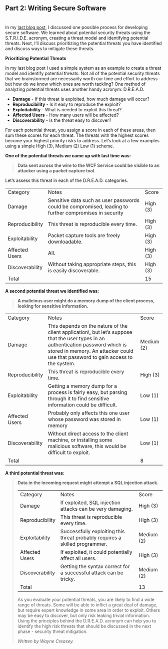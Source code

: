 ## Part 2: Writing Secure Software 
#
In my [last blog post](/writing-secure-software-part-1/), I discussed one possible process for developing secure software. We learned about potential security threats using the S.T.R.I.D.E. acronym, creating a threat model and identifying potential threats. Next, I’ll discuss prioritizing the potential threats you have identified and discuss ways to mitigate these threats.

**Prioritizing Potential Threats**

In my last blog post I used a simple system as an example to create a threat model and identify potential threats. Not all of the potential security threats that we brainstormed are necessarily worth our time and effort to address - but how do we know which ones are worth tackling? One method of analyzing potential threats uses another handy acronym: D.R.E.A.D.

- **Damage** - If this threat is exploited, how much damage will occur?
- **Reproducibility** - Is it easy to reproduce the exploit?
- **Exploitability** \- What is needed to exploit this threat?
- ****Affected Users**** \- How many users will be affected?
- **Discoverability** - Is the threat easy to discover?

For each potential threat, you assign a score in each of these areas, then sum these scores for each threat. The threats with the highest scores become your highest priority risks to address. Let’s look at a few examples using a simple High (3), Medium (2) Low (1) scheme.

**One of the potential threats we came up with last time was:**

> **Data sent across the wire to the WCF Service could be visible to an attacker using a packet capture tool.**

Let’s assess this threat in each of the D.R.E.A.D. categories.

<table><tbody><tr><td>Category</td><td>Notes</td><td>Score</td></tr><tr><td>Damage</td><td>Sensitive data such as user passwords could be compromised, leading to further compromises in security</td><td>High (3)</td></tr><tr><td>Reproducibility</td><td>This threat is reproducible every time.</td><td>High (3)</td></tr><tr><td>Exploitability</td><td>Packet capture tools are freely downloadable.</td><td>High (3)</td></tr><tr><td>Affected Users</td><td>All.</td><td>High (3)</td></tr><tr><td>Discoverability</td><td>Without taking appropriate steps, this is easily discoverable.</td><td>High (3)</td></tr><tr><td>Total</td><td></td><td>15</td></tr></tbody></table>

**A second potential threat we identified was:**

> **A malicious user might do a memory dump of the client process, looking for sensitive information.**

<table><tbody><tr><td>Category</td><td>Notes</td><td>Score</td></tr><tr><td>Damage</td><td>This depends on the nature of the client application\, but let’s suppose that the user types in an authentication password which is stored in memory. An attacker could use that password to gain access to the system.</td><td>Medium (2)</td></tr><tr><td>Reproducibility</td><td>This threat is reproducible every time.</td><td>High (3)</td></tr><tr><td>Exploitability</td><td>Getting a memory dump for a process is fairly easy, but parsing through it to find sensitive information could be difficult.</td><td>Low (1)</td></tr><tr><td>Affected Users</td><td>Probably only affects this one user whose password was stored in memory</td><td>Low (1)</td></tr><tr><td>Discoverability</td><td>Without direct access to the client machine, or installing some malicious software, this would be difficult to exploit.</td><td>Low (1)</td></tr><tr><td>Total</td><td></td><td>8</td></tr></tbody></table>

**A third potential threat was:**

> **Data in the incoming request might attempt a SQL injection attack.**
> 
> <table><tbody><tr><td>Category</td><td>Notes</td><td>Score</td></tr><tr><td>Damage</td><td>If exploited, SQL injection attacks can be very damaging.</td><td>High (3)</td></tr><tr><td>Reproducibility</td><td>This threat is reproducible every time.</td><td>High (3)</td></tr><tr><td>Exploitability</td><td>Successfully exploiting this threat probably requires a skilled programmer.</td><td>Medium (2)</td></tr><tr><td>Affected Users</td><td>If exploited, it could potentially affect all users.</td><td>High (3)</td></tr><tr><td>Discoverability</td><td>Getting the syntax correct for a successful attack can be tricky.</td><td>Medium (2)</td></tr><tr><td>Total</td><td></td><td>13</td></tr></tbody></table>
> 
> As you evaluate your potential threats, you are likely to find a wide range of threats. Some will be able to inflict a great deal of damage, but require expert knowledge in some area in order to exploit. Others may be easy to discover, but only risk leaking trivial information. Using the principles behind the D.R.E.A.D. acronym can help you to identify the high risk threats that should be discussed in the next phase - security threat mitigation.
> 
> _Written by Wayne Creasey._

